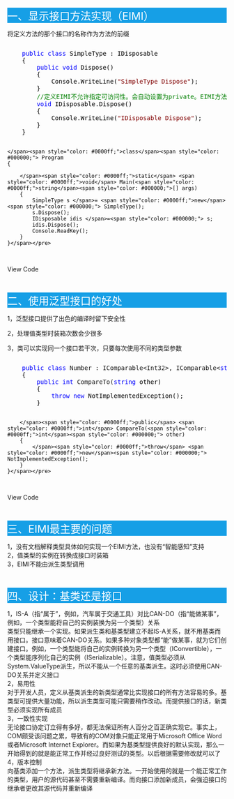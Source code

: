 <p style="background-color: #169fe6;"><span style="font-size: 18pt; color: #ffffff;">一、显示接口方法实现（EIMI）</span></p>
<p>将定义方法的那个接口的名称作为方法的前缀</p>
<div class="cnblogs_code" onclick="cnblogs_code_show('7f8504c4-3cb3-4af6-b35c-8bd6db538f8a')"><img id="code_img_closed_7f8504c4-3cb3-4af6-b35c-8bd6db538f8a" class="code_img_closed" src="http://images.cnblogs.com/OutliningIndicators/ContractedBlock.gif" alt="" /><img id="code_img_opened_7f8504c4-3cb3-4af6-b35c-8bd6db538f8a" class="code_img_opened" style="display: none;" onclick="cnblogs_code_hide('7f8504c4-3cb3-4af6-b35c-8bd6db538f8a',event)" src="http://images.cnblogs.com/OutliningIndicators/ExpandedBlockStart.gif" alt="" />
<div id="cnblogs_code_open_7f8504c4-3cb3-4af6-b35c-8bd6db538f8a" class="cnblogs_code_hide">
<pre>    <span style="color: #0000ff;">public</span> <span style="color: #0000ff;">class</span><span style="color: #000000;"> SimpleType : IDisposable
    {
        </span><span style="color: #0000ff;">public</span> <span style="color: #0000ff;">void</span><span style="color: #000000;"> Dispose()
        {
            Console.WriteLine(</span><span style="color: #800000;">"</span><span style="color: #800000;">SimpleType Dispose</span><span style="color: #800000;">"</span><span style="color: #000000;">);
        }
        </span><span style="color: #008000;">//</span><span style="color: #008000;">定义EIMI不允许指定可访问性。会自动设置为private。EIMI方法不能标记为virtual</span>
        <span style="color: #0000ff;">void</span><span style="color: #000000;"> IDisposable.Dispose()
        {
            Console.WriteLine(</span><span style="color: #800000;">"</span><span style="color: #800000;">IDisposable Dispose</span><span style="color: #800000;">"</span><span style="color: #000000;">);
        }
    }

    </span><span style="color: #0000ff;">class</span><span style="color: #000000;"> Program
    {

        </span><span style="color: #0000ff;">static</span> <span style="color: #0000ff;">void</span> Main(<span style="color: #0000ff;">string</span><span style="color: #000000;">[] args)
        {
            SimpleType s </span>= <span style="color: #0000ff;">new</span><span style="color: #000000;"> SimpleType();
            s.Dispose();
            IDisposable idis </span>=<span style="color: #000000;"> s;
            idis.Dispose();
            Console.ReadKey();
        }
    }</span></pre>
</div>
<span class="cnblogs_code_collapse">View Code</span></div>
<p>&nbsp;</p>
<p style="background-color: #169fe6;"><span style="font-size: 18pt; color: #ffffff;">二、使用泛型接口的好处</span></p>
<p>1，泛型接口提供了出色的编译时留下安全性</p>
<p>2，处理值类型时装箱次数会少很多</p>
<p>3，类可以实现同一个接口若干次，只要每次使用不同的类型参数</p>
<div class="cnblogs_code" onclick="cnblogs_code_show('d348d712-64a2-4f7a-93e3-85cf5577e077')"><img id="code_img_closed_d348d712-64a2-4f7a-93e3-85cf5577e077" class="code_img_closed" src="http://images.cnblogs.com/OutliningIndicators/ContractedBlock.gif" alt="" /><img id="code_img_opened_d348d712-64a2-4f7a-93e3-85cf5577e077" class="code_img_opened" style="display: none;" onclick="cnblogs_code_hide('d348d712-64a2-4f7a-93e3-85cf5577e077',event)" src="http://images.cnblogs.com/OutliningIndicators/ExpandedBlockStart.gif" alt="" />
<div id="cnblogs_code_open_d348d712-64a2-4f7a-93e3-85cf5577e077" class="cnblogs_code_hide">
<pre>    <span style="color: #0000ff;">public</span> <span style="color: #0000ff;">class</span> Number : IComparable&lt;Int32&gt;, IComparable&lt;<span style="color: #0000ff;">string</span>&gt;<span style="color: #000000;">
    {
        </span><span style="color: #0000ff;">public</span> <span style="color: #0000ff;">int</span> CompareTo(<span style="color: #0000ff;">string</span><span style="color: #000000;"> other)
        {
            </span><span style="color: #0000ff;">throw</span> <span style="color: #0000ff;">new</span><span style="color: #000000;"> NotImplementedException();
        }

        </span><span style="color: #0000ff;">public</span> <span style="color: #0000ff;">int</span> CompareTo(<span style="color: #0000ff;">int</span><span style="color: #000000;"> other)
        {
            </span><span style="color: #0000ff;">throw</span> <span style="color: #0000ff;">new</span><span style="color: #000000;"> NotImplementedException();
        }
    }</span></pre>
</div>
<span class="cnblogs_code_collapse">View Code</span></div>
<p>&nbsp;</p>
<p style="background-color: #169fe6;"><span style="font-size: 18pt; color: #ffffff;">三、EIMI最主要的问题</span></p>
<p>1，没有文档解释类型具体如何实现一个EIMI方法，也没有&ldquo;智能感知&rdquo;支持<br />2，值类型的实例在转换成接口时装箱<br />3，EIMI不能由派生类型调用</p>
<p>&nbsp;</p>
<p style="background-color: #169fe6;"><span style="font-size: 18pt; color: #ffffff;">四、设计：基类还是接口</span></p>
<p>1，IS-A（指&ldquo;属于&rdquo;，例如，汽车属于交通工具）对比CAN-DO（指&ldquo;能做某事&rdquo;，例如，一个类型能将自己的实例装换为另一个类型）关系<br />类型只能继承一个实现。如果派生类和基类型建立不起IS-A关系，就不用基类而用接口。接口意味着CAN-DO关系。如果多种对象类型都&ldquo;能&rdquo;做某事，就为它们创建接口。例如，一个类型能将自己的实例转换为另一个类型（IConvertible），一个类型能序列化自己的实例（ISerializable）。注意，值类型必须从System.ValueType派生，所以不能从一个任意的基类派生。这时必须使用CAN-DO关系并定义接口<br />2，易用性<br />对于开发人员，定义从基类派生的新类型通常比实现接口的所有方法容易的多。基类型可提供大量功能，所以派生类型可能只需要稍作改动。而提供接口的话，新类型必须实现所有成员<br />3，一致性实现<br />无论接口协定订立得有多好，都无法保证所有人百分之百正确实现它。事实上，COM颇受该问题之累，导致有的COM对象只能正常用于Microsoft Office Word或者Microsoft Internet Explorer。而如果为基类型提供良好的默认实现，那么一开始得到的就是能正常工作并经过良好测试的类型。以后根据需要修改就可以了<br />4，版本控制<br />向基类添加一个方法，派生类型将继承新方法。一开始使用的就是一个能正常工作的类型，用户的源代码甚至不需要重新编译。而向接口添加新成员，会强迫接口的继承者更改其源代码并重新编译</p>